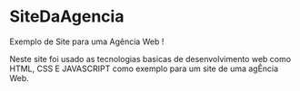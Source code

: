# SiteDaAgencia
Exemplo de Site para uma Agência Web !

  Neste site foi usado as tecnologias basicas de desenvolvimento web como HTML, CSS E JAVASCRIPT como exemplo para um site de uma agÊncia Web.
